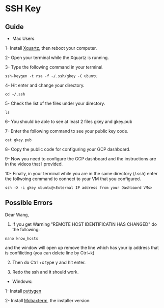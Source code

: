 # SSH Key

## Guide

* Mac Users

1- Install [Xquartz](https://www.xquartz.org/), then reboot your computer.

2- Open your terminal while the Xquartz is running.

3- Type the following command in your terminal.

```
ssh-keygen -t rsa -f ~/.ssh/gkey -C ubuntu
```

4- Hit enter and change your directory.

```
cd ~/.ssh
```

5- Check the list of the files under your directory.

```
ls
```

6- You should be able to see at least 2 files gkey and gkey.pub

7- Enter the following command to see your public key code.

```
cat gkey.pub
```

8- Copy the public code for configuring your GCP dashboard.

9- Now you need to configure the GCP dashboard and the instructions are in the videos that I provided.

10- Finally, in your terminal while you are in the same directory (/.ssh) enter the follwoing command to connect to your VM that you configured.

```
ssh -X -i gkey ubuntu@<External IP address from your Dashbaord VMs>
```

## Possible Errors

Dear Wang,

1. If you get Warning "REMOTE HOST IDENTIFICATIN HAS CHANGED" do the following:
```
nano know_hosts 
```

and the window will open up remove the line which has your ip address that is confilicting (you can delete line by Ctrl+k)

2. Then do Ctrl +x type y and hit enter.

3. Redo the ssh and it should work.


* Windows:

1- Install [puttygen](https://www.chiark.greenend.org.uk/~sgtatham/putty/latest.html)

2- Install [Mobaxterm](https://mobaxterm.mobatek.net/download-home-edition.html), the installer version